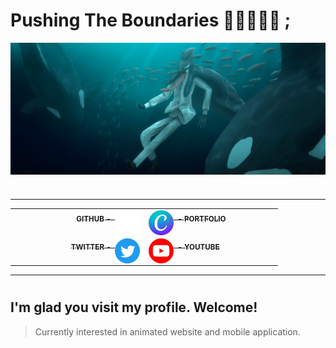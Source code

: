 # Pushing The Boundaries 🍎🎹🎨🦈📑 ;

<img src="Asset/Sakamata_Swim_Fin.png" alt="Banner" img align="center">
<h1></h1>
<hr>

<table table align="center"  border="0px" >
<tr>
    <td text align="right" width=200px>
        <a href = "https://github.com/Appeleus">
            <div>
                <img src="Asset/gh.png" alt="Github" width=40px img align="right">
                <b><sub>GITHUB - &nbsp;</sub></b>
            </div>
        </a>
    </td>
    <td text align="left" width=200px>
        <a href = "https://www.canva.com/design/DAFm702Hvfs/HrEZAMiVxlJGzSejySWYbQ/edit?utm_content=DAFm702Hvfs&utm_campaign=designshare&utm_medium=link2&utm_source=sharebutton">
            <div>
                <img src="Asset/Canva.png" alt="Portfolio" width=40px img align="left">
                <b><sub>&nbsp; - PORTFOLIO</sub></b>
            </div>
        </a>
    </td>
</tr>

<tr>
    <td text align="right" width=200px >
        <a href = "https://twitter.com/TanoshiiRinko" >
            <div>
                <img src="Asset/Twitter.png" alt="Twitter" width=40px img align="right">
                <b><sub>TWITTER - &nbsp;</sub></b>
            </div>
        </a>
    </td>
    <td text align="left" width=200px>
        <a href = "https://www.youtube.com/@TanoshiiRinko/featured">
            <div>
                <img src="Asset/yt.png" alt="Youtube" width=40px img align="left">
                <b><sub>&nbsp; - YOUTUBE</sub></b>
            </div>
        </a>
    </td>
</tr>
</table>

<hr>
<h1></h1>

## I'm glad you visit my profile. Welcome!
> Currently interested in animated website and mobile application.



